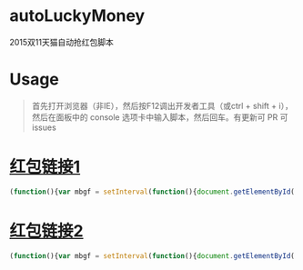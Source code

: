 # autoLuckyMoney
2015双11天猫自动抢红包脚本

# Usage
> 首先打开浏览器（非IE），然后按F12调出开发者工具（或ctrl + shift + i），然后在面板中的 console 选项卡中输入脚本，然后回车。有更新可 PR 可 issues

# [红包链接1](https://hbao.tmall.com/pc)
```js
(function(){var mbgf = setInterval(function(){document.getElementById('J_click_red_core').click();document.querySelector('[clk]').click()}, 500)})()
```

# [红包链接2](https://www.tmall.com/wow/act/14700/huabei-hdc1111)
```js
(function(){var mbgf = setInterval(function(){document.getElementById('J_LotteryBTN').click();document.querySelector('.J_Close').click()}, 3000)})()
```
